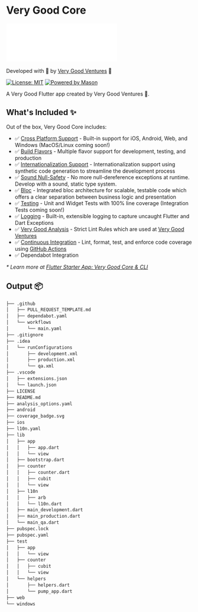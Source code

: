 # Very Good Core

[![Very Good Ventures][logo_white]][very_good_ventures_link_dark]

Developed with 💙 by [Very Good Ventures][very_good_ventures_link] 🦄

[![License: MIT][license_badge]][license_link]
[![Powered by Mason](https://img.shields.io/endpoint?url=https%3A%2F%2Ftinyurl.com%2Fmason-badge)](https://github.com/felangel/mason)

A Very Good Flutter app created by Very Good Ventures 🦄.

## What's Included ✨

Out of the box, Very Good Core includes:

- ✅ [Cross Platform Support][flutter_cross_platform_link] - Built-in support for iOS, Android, Web, and Windows (MacOS/Linux coming soon!)
- ✅ [Build Flavors][flutter_flavors_link] - Multiple flavor support for development, testing, and production
- ✅ [Internationalization Support][internationalization_link] - Internationalization support using synthetic code generation to streamline the development process
- ✅ [Sound Null-Safety][null_safety_link] - No more null-dereference exceptions at runtime. Develop with a sound, static type system.
- ✅ [Bloc][bloc_link] - Integrated bloc architecture for scalable, testable code which offers a clear separation between business logic and presentation
- ✅ [Testing][testing_link] - Unit and Widget Tests with 100% line coverage (Integration Tests coming soon!)
- ✅ [Logging][logging_link] - Built-in, extensible logging to capture uncaught Flutter and Dart Exceptions
- ✅ [Very Good Analysis][very_good_analysis_link] - Strict Lint Rules which are used at [Very Good Ventures][very_good_ventures_link]
- ✅ [Continuous Integration][github_actions_link] - Lint, format, test, and enforce code coverage using [GitHub Actions][github_actions_link]
- ✅ Dependabot Integration

_\* Learn more at [Flutter Starter App: Very Good Core & CLI][very_good_cli_blog_link]_

## Output 📦

```sh
├── .github
│   ├── PULL_REQUEST_TEMPLATE.md
│   ├── dependabot.yaml
│   └── workflows
│       └── main.yaml
├── .gitignore
├── .idea
│   └── runConfigurations
│       ├── development.xml
│       ├── production.xml
│       └── qa.xml
├── .vscode
│   ├── extensions.json
│   └── launch.json
├── LICENSE
├── README.md
├── analysis_options.yaml
├── android
├── coverage_badge.svg
├── ios
├── l10n.yaml
├── lib
│   ├── app
│   │   ├── app.dart
│   │   └── view
│   ├── bootstrap.dart
│   ├── counter
│   │   ├── counter.dart
│   │   ├── cubit
│   │   └── view
│   ├── l10n
│   │   ├── arb
│   │   └── l10n.dart
│   ├── main_development.dart
│   ├── main_production.dart
│   └── main_qa.dart
├── pubspec.lock
├── pubspec.yaml
├── test
│   ├── app
│   │   └── view
│   ├── counter
│   │   ├── cubit
│   │   └── view
│   └── helpers
│       ├── helpers.dart
│       └── pump_app.dart
├── web
└── windows
```

[bloc_link]: https://bloclibrary.dev
[flutter_cross_platform_link]: https://flutter.dev/docs/development/tools/sdk/release-notes/supported-platforms
[flutter_flavors_link]: https://flutter.dev/docs/deployment/flavors
[github_actions_link]: https://github.com/features/actions
[internationalization_link]: https://flutter.dev/docs/development/accessibility-and-localization/internationalization
[license_badge]: https://img.shields.io/badge/license-MIT-blue.svg
[license_link]: https://opensource.org/licenses/MIT
[logo_white]: https://raw.githubusercontent.com/VGVentures/very_good_brand/main/styles/README/vgv_logo_white.png#gh-dark-mode-only
[logging_link]: https://api.flutter.dev/flutter/dart-developer/log.html
[null_safety_link]: https://flutter.dev/docs/null-safety
[testing_link]: https://flutter.dev/docs/testing
[very_good_analysis_link]: https://pub.dev/packages/very_good_analysis
[very_good_cli_blog_link]: https://verygood.ventures/blog/flutter-starter-app-very-good-core-cli
[very_good_ventures_link_dark]: https://verygood.ventures#gh-dark-mode-only
[very_good_ventures_link]: https://verygood.ventures
[very_good_workflows_link]: https://github.com/VeryGoodOpenSource/very_good_workflows
